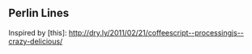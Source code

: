 ## Perlin Lines

Inspired by [this]: http://dry.ly/2011/02/21/coffeescript--processingjs--crazy-delicious/

